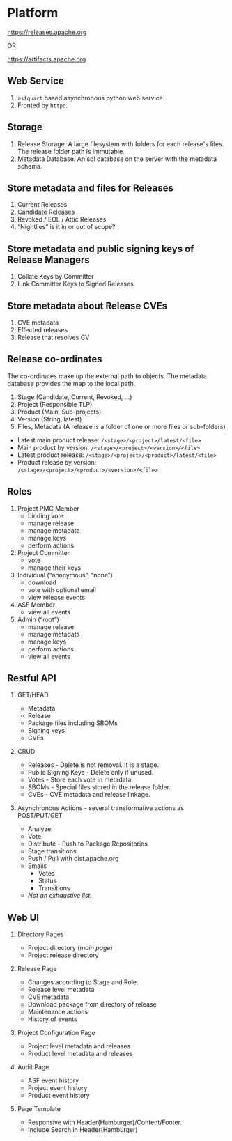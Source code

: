 # Platform

https://releases.apache.org

OR

https://artifacts.apache.org

## Web Service

1. `asfquart` based asynchronous python web service.
2. Fronted by `httpd`.
   
## Storage

1. Release Storage. A large filesystem with folders for each release's files. The release folder path is immutable.
2. Metadata Database. An sql database on the server with the metadata schema.

## Store metadata and files for Releases

1. Current Releases
2. Candidate Releases
3. Revoked / EOL / Attic Releases
4. “Nightlies” is it in or out of scope?

## Store metadata and public signing keys of Release Managers

1. Collate Keys by Committer
2. Link Committer Keys to Signed Releases

## Store metadata about Release CVEs

1. CVE metadata
2. Effected releases
3. Release that resolves CV

## Release co-ordinates

The co-ordinates make up the external path to objects. The metadata database provides the map to the local path.

1. Stage (Candidate, Current, Revoked, …)
2. Project (Responsible TLP)
3. Product (Main, Sub-projects)
4. Version (String, latest)
5. Files, Metadata (A release is a folder of one or more files or sub-folders)

- Latest main product release: `/<stage>/<project>/latest/<file>`
- Main product by version: `/<stage>/<project>/<version>/<file>`
- Latest product release: `/<stage>/<project>/<product>/latest/<file>`
- Product release by version: `/<stage>/<project>/<product>/<version>/<file>`

## Roles

1. Project PMC Member
   - binding vote
   - manage release
   - manage metadata
   - manage keys
   - perform actions
2. Project Committer
   - vote
   - manage their keys
3. Individual (“anonymous”, “none”)
   - download
   - vote with optional email
   - view release events
4. ASF Member
   - view all events
5. Admin (“root”)
   - manage release
   - manage metadata
   - manage keys
   - perform actions
   - view all events

## Restful API

1. GET/HEAD
   - Metadata
   - Release
   - Package files including SBOMs
   - Signing keys
   - CVEs

2. CRUD
   - Releases - Delete is not removal. It is a stage.
   - Public Signing Keys - Delete only if unused.
   - Votes - Store each vote in metadata.
   - SBOMs - Special files stored in the release folder.
   - CVEs - CVE metadata and release linkage.

3. Asynchronous Actions - several transformative actions as POST/PUT/GET
   - Analyze
   - Vote
   - Distribute - Push to Package Repositories
   - Stage transitions
   - Push / Pull with dist.apache.org
   - Emails
     - Votes
     - Status
     - Transitions
   - _Not an exhaustive list._

## Web UI

1. Directory Pages
   - Project directory (_main page_)
   - Project release directory

2. Release Page
   - Changes according to Stage and Role.
   - Release level metadata
   - CVE metadata
   - Download package from directory of release
   - Maintenance actions
   - History of events

3. Project Configuration Page
   - Project level metadata and releases
   - Product level metadata and releases

4. Audit Page
   - ASF event history
   - Project event history
   - Product event history

5. Page Template
   - Responsive with Header(Hamburger)/Content/Footer.
   - Include Search in Header(Hamburger)
